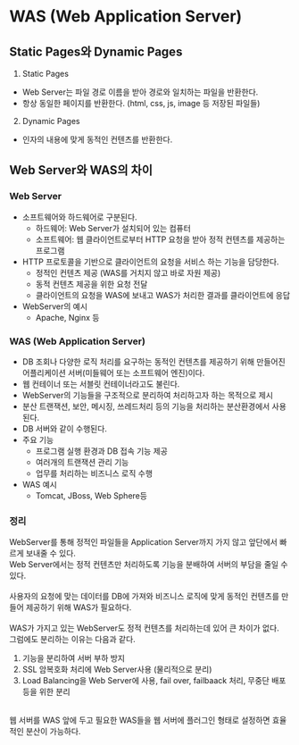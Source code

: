 # WAS (Web Application Server)

## Static Pages와 Dynamic Pages
1. Static Pages
- Web Server는 파일 경로 이름을 받아 경로와 일치하는 파일을 반환한다.
- 항상 동일한 페이지를 반환한다. (html, css, js, image 등 저장된 파일들)
2. Dynamic Pages
- 인자의 내용에 맞게 동적인 컨텐츠를 반환한다.

## Web Server와 WAS의 차이
### Web Server
- 소프트웨어와 하드웨어로 구분된다.
  - 하드웨어: Web Server가 설치되어 있는 컴퓨터
  - 소프트웨어: 웹 클라이언트로부터 HTTP 요청을 받아 정적 컨텐츠를 제공하는 프로그램
- HTTP 프로토콜을 기반으로 클라이언트의 요청을 서비스 하는 기능을 담당한다.
  - 정적인 컨텐츠 제공 (WAS를 거치지 않고 바로 자원 제공)
  - 동적 컨텐츠 제공을 위한 요청 전달
  - 클라이언트의 요청을 WAS에 보내고 WAS가 처리한 결과를 클라이언트에 응답
- WebServer의 예시
  - Apache, Nginx 등

### WAS (Web Application Server)
- DB 조회나 다양한 로직 처리를 요구하는 동적인 컨텐츠를 제공하기 위해 만들어진 어플리케이션 서버(미들웨어 또는 소프트웨어 엔진)이다.
- 웹 컨테이너 또는 서블릿 컨테이너라고도 불린다.
- WebServer의 기능들을 구조적으로 분리하여 처리하고자 하는 목적으로 제시
- 분산 트랜잭션, 보안, 메시징, 쓰레드처리 등의 기능을 처리하는 분산환경에서 사용된다.
- DB 서버와 같이 수행된다.
- 주요 기능
  - 프로그램 실행 환경과 DB 접속 기능 제공
  - 여러개의 트랜잭션 관리 기능
  - 업무를 처리하는 비즈니스 로직 수행
- WAS 예시
  - Tomcat, JBoss, Web Sphere등


### 정리
WebServer를 통해 정적인 파일들을 Application Server까지 가지 않고 앞단에서 빠르게 보내줄 수 있다.<br/>
Web Server에서는 정적 컨텐츠만 처리하도록 기능을 분배하여 서버의 부담을 줄일 수 있다.
<br/>
<br/>
사용자의 요청에 맞는 데이터를 DB에 가져와 비즈니스 로직에 맞게 동적인 컨텐츠를 만들어 제공하기 위해 WAS가 필요하다.
<br/>
<br/>
WAS가 가지고 있는 WebServer도 정적 컨텐츠를 처리하는데 있어 큰 차이가 없다.
<br/>
그럼에도 분리하는 이유는 다음과 같다.
1. 기능을 분리하여 서버 부하 방지
2. SSL 암복호화 처리에 Web Server사용 (물리적으로 분리)
3. Load Balancing을 Web Server에 사용, fail over, failbaack 처리, 무중단 배포 등을 위한 분리
   
<br/>
웹 서버를 WAS 앞에 두고 필요한 WAS들을 웹 서버에 플러그인 형태로 설정하면 효율적인 분산이 가능하다.